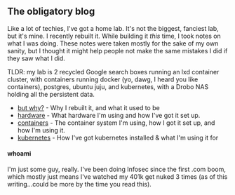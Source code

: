 ## The obligatory blog

Like a lot of techies, I've got a home lab. It's not the biggest, fanciest lab, but it's mine. I recently rebuilt it.
While building it *this* time, I took notes on what I was doing. These notes were taken mostly for the sake of my own 
sanity, but I thought it might help people not make the same mistakes I did if they saw what I did.

TLDR: my lab is 2 recycled Google search boxes running an lxd container cluster, with containers running docker (yo, 
dawg, I heard you like containers), postgres, ubuntu juju, and kubernetes, with a Drobo NAS holding all the persistent 
data.

* [but why?](/why.md) - Why I rebuilt it, and what it used to be
* [hardware](/lab/hardware.md) - What hardware I'm using and how I've got it set up.
* [containers](/lab/lxd.md) - The container system I'm using, how I got it set up, and how I'm using it.
* [kubernetes](/lab/kubernetes.md) - How I've got kubernetes installed & what I'm using it for

#### whoami

I'm just some guy, really. I've been doing Infosec since the first .com boom, which mostly just means I've watched my 
401k get nuked 3 times (as of this writing...could be more by the time you read this).